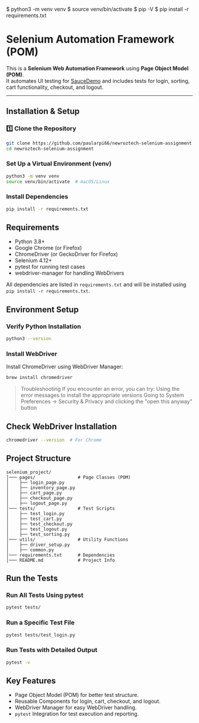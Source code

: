 $ python3 -m venv venv
$ source venv/bin/activate
$ pip -V
$ pip install -r requirements.txt

# Selenium Automation Framework (POM)

This is a **Selenium Web Automation Framework** using **Page Object Model (POM)**.  
It automates UI testing for [SauceDemo](https://www.saucedemo.com/) and includes tests for login, sorting, cart functionality, checkout, and logout.

---

## Installation & Setup

### 1️⃣ **Clone the Repository**
```sh
git clone https://github.com/paularpi66/newroztech-selenium-assignment.git
cd newroztech-selenium-assignment
```

### Set Up a Virtual Environment (venv)

```bash
python3 -m venv venv
source venv/bin/activate  # macOS/Linux
```

### Install Dependencies

```bash
pip install -r requirements.txt
```

## Requirements

- Python 3.8+
- Google Chrome (or Firefox)
- ChromeDriver (or GeckoDriver for Firefox)
- Selenium 4.12+
- pytest for running test cases
- webdriver-manager for handling WebDrivers

All dependencies are listed in `requirements.txt` and will be installed using `pip install -r requirements.txt`.

## Environment Setup

### Verify Python Installation

```sh
python3 --version
```

### Install WebDriver

Install ChromeDriver using WebDriver Manager:

```bash
brew install chromedriver
```

> Troubleshooting
If you encounter an error, you can try: 
Using the error messages to install the appropriate versions 
Going to System Preferences -> Security & Privacy and clicking the "open this anyway" button 

## Check WebDriver Installation

```bash
chromedriver --version  # For Chrome
```

## Project Structure

```
selenium_project/
│─── pages/                # Page Classes (POM)
│    ├── login_page.py
│    ├── inventory_page.py
│    ├── cart_page.py
│    ├── checkout_page.py
│    ├── logout_page.py
│─── tests/                # Test Scripts
│    ├── test_login.py
│    ├── test_cart.py
│    ├── test_checkout.py
│    ├── test_logout.py
│    ├── test_sorting.py
│─── utils/                # Utility Functions
│    ├── driver_setup.py
│    ├── common.py
│─── requirements.txt      # Dependencies
│─── README.md             # Project Info
```

## Run the Tests

### Run All Tests Using pytest

```sh
pytest tests/
```

### Run a Specific Test File

```bash
pytest tests/test_login.py
```

### Run Tests with Detailed Output

```bash
pytest -v
```

## Key Features

- Page Object Model (POM) for better test structure.
- Reusable Components for login, cart, checkout, and logout.
- WebDriver Manager for easy WebDriver handling.
- `pytest` Integration for test execution and reporting.
